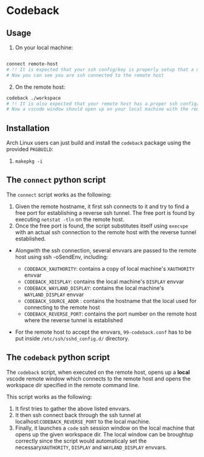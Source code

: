 # Codeback

## Usage

1. On your local machine:
```zsh

connect remote-host 
# !! It is expected that your ssh config/key is properly setup that a username is not needed
# Now you can see you are ssh connected to the remote host
```

2. On the remote host:
```zsh
codeback ./workspace
# !! It is also expected that your remote host has a proper ssh config/key setup
# Now a vscode window should open up on your local machine with the remote workspace dir opened
```

## Installation

Arch Linux users can just build and install the `codeback` package using the provided `PKGBUILD`:

1. `makepkg -i`

## The `connect` python script

The `connect` script works as the following:
1. Given the remote hostname, it first ssh connects to it and try to find a free port for establishing a reverse ssh tunnel. The free port is found by executing `netstat -tln` on the remote host.
2. Once the free port is found, the script substitutes itself using `execvpe` with an actual ssh connection to the remote host with the reverse tunnel established.
  - Alongwith the ssh connection, several envvars are passed to the remote host using ssh -oSendEnv, including:
    - `CODEBACK_XAUTHORITY`: contains a copy of local machine's `XAUTHORITY` envvar
    - `CODEBACK_XDISPLAY`: contains the local machine's `DISPLAY` envvar
    - `CODEBACK_WAYLAND_DISPLAY`: contains the local machine's `WAYLAND_DISPLAY` envvar
    - `CODEBACK_SOURCE_ADDR` : contains the hostname that the local used for connecting to the remote host
    - `CODEBACK_REVERSE_PORT`: contains the port number on the remote host where the reverse tunnel is established

  - For the remote host to accept the envvars, `99-codeback.conf` has to be put inside `/etc/ssh/sshd_config.d/` directory.

## The `codeback` python script

The `codeback` script, when executed on the remote host, opens up a **local** vscode remote window which connects to the remote host and opens the workspace dir specified in the remote command line.

This script works as the following:
1. It first tries to gather the above listed envvars.
2. It then ssh connect back through the ssh tunnel at localhost:`CODEBACK_REVERSE_PORT` to the local machine.
3. Finally, it launches a `code` ssh session window on the local machine that opens up the given workspace dir. The local window can be broughtup correctly since the script would automaticaly set the necessary`XAUTHORITY`, `DISPLAY` and `WAYLAND_DISPLAY` envvars.



